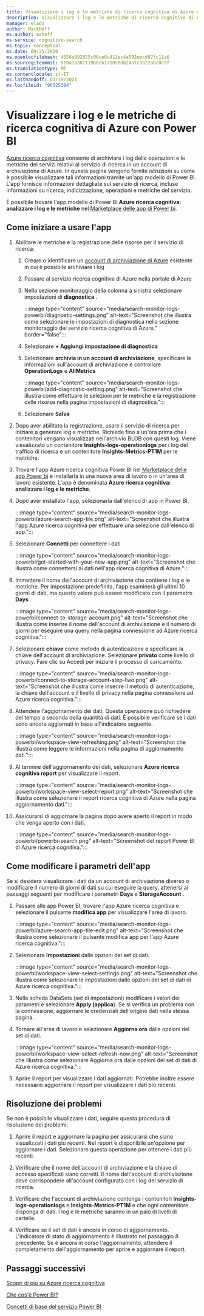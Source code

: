 ```yaml
---
title: Visualizzare i log e le metriche di ricerca cognitiva di Azure con Power BI
description: Visualizzare i log e le metriche di ricerca cognitiva di Azure con Power BI
manager: eladz
author: MarkHeff
ms.author: maheff
ms.service: cognitive-search
ms.topic: conceptual
ms.date: 09/25/2020
ms.openlocfilehash: 4056e892855c06ce6c412ec4a592ebcd97fc11a6
ms.sourcegitcommit: 910a1a38711966cb171050db245fc3b22abc8c5f
ms.translationtype: MT
ms.contentlocale: it-IT
ms.lasthandoff: 03/19/2021
ms.locfileid: "96325384"
---
```

# <a name="visualize-azure-cognitive-search-logs-and-metrics-with-power-bi"></a>Visualizzare i log e le metriche di ricerca cognitiva di Azure con Power BI
[Azure ricerca cognitiva](./search-what-is-azure-search.md) consente di archiviare i log delle operazioni e le metriche dei servizi relativi al servizio di ricerca in un account di archiviazione di Azure. In questa pagina vengono fornite istruzioni su come è possibile visualizzare tali informazioni tramite un'app modello di Power BI. L'app fornisce informazioni dettagliate sul servizio di ricerca, incluse informazioni su ricerca, indicizzazione, operazioni e metriche del servizio.

È possibile trovare l'app modello di Power BI **Azure ricerca cognitiva: analizzare i log e le metriche** nel [Marketplace delle app di Power bi](https://appsource.microsoft.com/marketplace/apps).

## <a name="how-to-get-started-with-the-app"></a>Come iniziare a usare l'app

1. Abilitare le metriche e la registrazione delle risorse per il servizio di ricerca:

    1. Creare o identificare un [account di archiviazione di Azure](../storage/common/storage-account-create.md) esistente in cui è possibile archiviare i log
    1. Passare al servizio ricerca cognitiva di Azure nella portale di Azure
    1. Nella sezione monitoraggio della colonna a sinistra selezionare impostazioni di **diagnostica** .

        :::image type="content" source="media/search-monitor-logs-powerbi/diagnostic-settings.png" alt-text="Screenshot che illustra come selezionare le impostazioni di diagnostica nella sezione monitoraggio del servizio ricerca cognitiva di Azure." border="false":::

    1. Selezionare **+ Aggiungi impostazione di diagnostica**
    1. Selezionare **archivia in un account di archiviazione**, specificare le informazioni sull'account di archiviazione e controllare **OperationLogs** e **AllMetrics**

        :::image type="content" source="media/search-monitor-logs-powerbi/add-diagnostic-setting.png" alt-text="Screenshot che illustra come effettuare le selezioni per le metriche e la registrazione delle risorse nella pagina impostazioni di diagnostica.":::
    1. Selezionare **Salva**

1. Dopo aver abilitato la registrazione, usare il servizio di ricerca per iniziare a generare log e metriche. Richiede fino a un'ora prima che i contenitori vengano visualizzati nell'archivio BLOB con questi log. Viene visualizzato un contenitore **Insights-logs-operationlogs** per i log del traffico di ricerca e un contenitore **Insights-Metrics-PT1M** per le metriche.

1. Trovare l'app Azure ricerca cognitiva Power BI nel [Marketplace delle app Power bi](https://appsource.microsoft.com/marketplace/apps) e installarla in una nuova area di lavoro o in un'area di lavoro esistente. L'app è denominata **Azure ricerca cognitiva: analizzare i log e le metriche**.

1. Dopo aver installato l'app, selezionarla dall'elenco di app in Power BI.

    :::image type="content" source="media/search-monitor-logs-powerbi/azure-search-app-tile.png" alt-text="Screenshot che illustra l'app Azure ricerca cognitiva per effettuare una selezione dall'elenco di app.":::

1. Selezionare **Connetti** per connettere i dati

    :::image type="content" source="media/search-monitor-logs-powerbi/get-started-with-your-new-app.png" alt-text="Screenshot che illustra come connettersi ai dati nell'app ricerca cognitiva di Azure.":::

1. Immettere il nome dell'account di archiviazione che contiene i log e le metriche. Per impostazione predefinita, l'app esaminerà gli ultimi 10 giorni di dati, ma questo valore può essere modificato con il parametro **Days** .

    :::image type="content" source="media/search-monitor-logs-powerbi/connect-to-storage-account.png" alt-text="Screenshot che illustra come inserire il nome dell'account di archiviazione e il numero di giorni per eseguire una query nella pagina connessione ad Azure ricerca cognitiva.":::

1. Selezionare **chiave** come metodo di autenticazione e specificare la chiave dell'account di archiviazione. Selezionare **privato** come livello di privacy. Fare clic su Accedi per iniziare il processo di caricamento.

    :::image type="content" source="media/search-monitor-logs-powerbi/connect-to-storage-account-step-two.png" alt-text="Screenshot che illustra come inserire il metodo di autenticazione, la chiave dell'account e il livello di privacy nella pagina connessione ad Azure ricerca cognitiva.":::

1. Attendere l'aggiornamento dei dati. Questa operazione può richiedere del tempo a seconda della quantità di dati. È possibile verificare se i dati sono ancora aggiornati in base all'indicatore seguente.

    :::image type="content" source="media/search-monitor-logs-powerbi/workspace-view-refreshing.png" alt-text="Screenshot che illustra come leggere le informazioni nella pagina di aggiornamento dati.":::

1. Al termine dell'aggiornamento dei dati, selezionare **Azure ricerca cognitiva report** per visualizzare il report.

    :::image type="content" source="media/search-monitor-logs-powerbi/workspace-view-select-report.png" alt-text="Screenshot che illustra come selezionare il report ricerca cognitiva di Azure nella pagina aggiornamento dati.":::

1. Assicurarsi di aggiornare la pagina dopo avere aperto il report in modo che venga aperto con i dati.

    :::image type="content" source="media/search-monitor-logs-powerbi/powerbi-search.png" alt-text="Screenshot del report Power BI di Azure ricerca cognitiva.":::

## <a name="how-to-change-the-app-parameters"></a>Come modificare i parametri dell'app
Se si desidera visualizzare i dati da un account di archiviazione diverso o modificare il numero di giorni di dati su cui eseguire la query, attenersi ai passaggi seguenti per modificare i parametri **Days** e **StorageAccount** .

1. Passare alle app Power BI, trovare l'app Azure ricerca cognitiva e selezionare il pulsante **modifica app** per visualizzare l'area di lavoro.

    :::image type="content" source="media/search-monitor-logs-powerbi/azure-search-app-tile-edit.png" alt-text="Screenshot che illustra come selezionare il pulsante modifica app per l'app Azure ricerca cognitiva.":::

1. Selezionare **Impostazioni** dalle opzioni del set di dati.

    :::image type="content" source="media/search-monitor-logs-powerbi/workspace-view-select-settings.png" alt-text="Screenshot che illustra come selezionare le impostazioni dalle opzioni del set di dati di Azure ricerca cognitiva.":::

1. Nella scheda DataSets (set di impostazioni) modificare i valori dei parametri e selezionare **Apply (applica**). Se si verifica un problema con la connessione, aggiornare le credenziali dell'origine dati nella stessa pagina.

1. Tornare all'area di lavoro e selezionare **Aggiorna ora** dalle opzioni del set di dati.

    :::image type="content" source="media/search-monitor-logs-powerbi/workspace-view-select-refresh-now.png" alt-text="Screenshot che illustra come selezionare Aggiorna ora dalle opzioni del set di dati di Azure ricerca cognitiva.":::

1. Aprire il report per visualizzare i dati aggiornati. Potrebbe inoltre essere necessario aggiornare il report per visualizzare i dati più recenti.

## <a name="troubleshooting"></a>Risoluzione dei problemi
Se non è possibile visualizzare i dati, seguire questa procedura di risoluzione dei problemi:

1. Aprire il report e aggiornare la pagina per assicurarsi che siano visualizzati i dati più recenti. Nel report è disponibile un'opzione per aggiornare i dati. Selezionare questa operazione per ottenere i dati più recenti.

1. Verificare che il nome dell'account di archiviazione e la chiave di accesso specificati siano corretti. Il nome dell'account di archiviazione deve corrispondere all'account configurato con i log del servizio di ricerca.

1. Verificare che l'account di archiviazione contenga i contenitori **Insights-logs-operationlogs** e **Insights-Metrics-PT1M** e che ogni contenitore disponga di dati. I log e le metriche saranno in un paio di livelli di cartelle.

1. Verificare se il set di dati è ancora in corso di aggiornamento. L'indicatore di stato di aggiornamento è illustrato nel passaggio 8 precedente. Se è ancora in corso l'aggiornamento, attendere il completamento dell'aggiornamento per aprire e aggiornare il report.

## <a name="next-steps"></a>Passaggi successivi
[Scopri di più su Azure ricerca cognitiva](./index.yml)

[Che cos'è Power BI?](/power-bi/fundamentals/power-bi-overview)

[Concetti di base del servizio Power BI](/power-bi/service-basic-concepts)